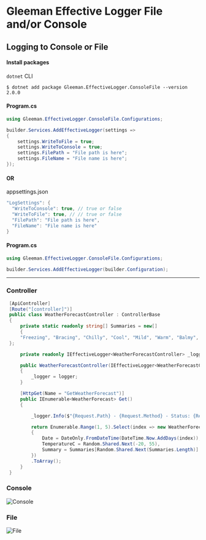 # Gleeman Effective Logger File and/or Console



## Logging to Console or File

#### Install packages
`dotnet` CLI
```
$ dotnet add package Gleeman.EffectiveLogger.ConsoleFile --version 2.0.0
```
#### Program.cs
```csharp
using Gleeman.EffectiveLogger.ConsoleFile.Configurations;
```
```csharp
builder.Services.AddEffectiveLogger(settings =>
{
    settings.WriteToFile = true;
    settings.WriteToConsole = true;
    settings.FilePath = "File path is here";
    settings.FileName = "File name is here";
});
```
#### OR

appsettings.json
```csharp
"LogSettings": {
  "WriteToConsole": true, // true or false
  "WriteToFile": true, // // true or false
  "FilePath": "File path is here",
  "FileName": "File name is here"
}
```
#### Program.cs
```csharp
using Gleeman.EffectiveLogger.ConsoleFile.Configurations;
```
```csharp
builder.Services.AddEffectiveLogger(builder.Configuration);
```
<hr>


### Controller
```csharp
 [ApiController]
 [Route("[controller]")]
 public class WeatherForecastController : ControllerBase
 {
     private static readonly string[] Summaries = new[]
     {
     "Freezing", "Bracing", "Chilly", "Cool", "Mild", "Warm", "Balmy", "Hot", "Sweltering", "Scorching"
 };

     private readonly IEffectiveLogger<WeatherForecastController> _logger;

     public WeatherForecastController(IEffectiveLogger<WeatherForecastController> logger)
     {
         _logger = logger;
     }

     [HttpGet(Name = "GetWeatherForecast")]
     public IEnumerable<WeatherForecast> Get()
     {

         _logger.Info($"{Request.Path} - {Request.Method} - Status: {Response.StatusCode}");

         return Enumerable.Range(1, 5).Select(index => new WeatherForecast
         {
             Date = DateOnly.FromDateTime(DateTime.Now.AddDays(index)),
             TemperatureC = Random.Shared.Next(-20, 55),
             Summary = Summaries[Random.Shared.Next(Summaries.Length)]
         })
         .ToArray();
     }
 }
```
### Console
![Console](https://github.com/oznakdn/EffectiveLoggerConsoleFile/assets/79724084/2ce6fad2-3b13-4f08-85fa-6f47f8f8a11b)
### File
![File](https://github.com/oznakdn/EffectiveLoggerConsoleFile/assets/79724084/c721a865-a899-487c-adf0-310d9e300dbc)



